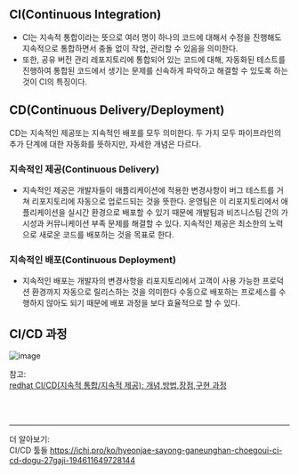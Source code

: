 
## CI(Continuous Integration)
- CI는 지속적 통합이라는 뜻으로 여러 명이 하나의 코드에 대해서 수정을 진행해도 지속적으로 통합하면서 충돌 없이 작업, 관리할 수 있음을 의미한다. 
- 또한, 공유 버전 관리 레포지토리에 통합되어 있는 코드에 대해, 자동화된 테스트를 진행하여 통합된 코드에서 생기는 문제를 신속하게 파악하고 해결할 수 있도록 하는 것이 CI의 특징이다.

## CD(Continuous Delivery/Deployment)
<p>CD는 지속적인 제공또는 지속적인 배포를 모두 의미한다. 두 가지 모두 파이프라인의 추가 단계에 대한 자동화를 뜻하지만, 자세한 개념은 다르다.</P>

### 지속적인 제공(Continuous Delivery)
- 지속적인 제공은 개발자들이 애플리케이션에 적용한 변경사항이 버그 테스트를 거쳐 리포지토리에 자동으로 업로드되는 것을 뜻한다. 운영팀은 이 리포지토리에서 애플리케이션을 실시간 환경으로 배포할 수 있기 때문에 개발팀과 비즈니스팀 간의 가시성과 커뮤니케이션 부족 문제를 해결할 수 있다. 지속적인 제공은 최소한의 노력으로 새로운 코드를 배포하는 것을 목표로 한다.  

### 지속적인 배포(Continuous Deployment)
- 지속적인 배포는 개발자의 변경사항을 리포지토리에서 고객이 사용 가능한 프로덕션 환경까지 자동으로 릴리스하는 것을 의미한다 수동으로 배포하는 프로세스를 수행하지 않아도 되기 때문에 배포 과정을 보다 효율적으로 할 수 있다. 

## CI/CD 과정

![image](https://github.com/rlaisqls/TIL/assets/81006587/fe3bdd7a-9dff-42ae-a980-4383300b8fd4)

참고:<br>
<a href="https://www.redhat.com/ko/topics/devops/what-is-ci-cd">redhat CI/CD(지속적 통합/지속적 제공): 개념,방법,장점,구현 과정</a>

<br>
<br>

---

더 알아보기:<br>
CI/CD 툴들 https://ichi.pro/ko/hyeonjae-sayong-ganeunghan-choegoui-ci-cd-dogu-27gaji-194611649728144